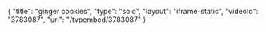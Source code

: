 {
    "title": "ginger cookies",
    "type": "solo",
    "layout": "iframe-static",
    "videoId": "3783087",
    "url": "\/tvpembed\/3783087"
}